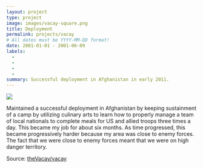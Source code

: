 ```yaml
---
layout: project
type: project
image: images/vacay-square.png
title: Deployment 
permalink: projects/vacay
# All dates must be YYYY-MM-DD format!
date: 2001-01-01 - 2001-06-09
labels:
  - 
  - 
  -
  -
summary: Successful deployment in Afghanistan in early 2011.
---
```


<img class="ui medium right floated rounded image" src="../images/vacay-home-page.png">

  Maintained a successful deployment in Afghanistan by keeping sustainment of a camp by utilizing culinary arts to learn how to properly manage a team of local nationals to complete meals for US and allied troops three times a day.  This became my job for about six months.  As time progressed, this became progressively harder because my area was close to enemy forces.  The fact that we were close to enemy forces meant that we were on high danger territory.  
  
Source: <a href="https://github.com/theVacay/vacay"><i class="large github icon"></i>theVacay/vacay</a>

